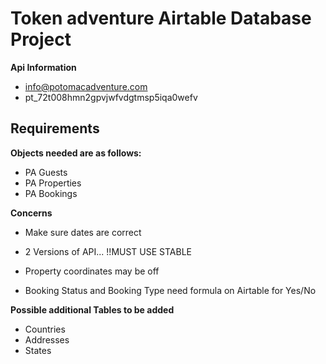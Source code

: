 # Token adventure Airtable Database Project

**Api Information**

- info@potomacadventure.com
- pt_72t008hmn2gpvjwfvdgtmsp5iqa0wefv

## Requirements

**Objects needed are as follows:**

- PA Guests
- PA Properties
- PA Bookings

**Concerns**

- Make sure dates are correct
- 2 Versions of API... !!MUST USE STABLE
- Property  coordinates may be off

- Booking Status and Booking Type need formula on Airtable for Yes/No
  
**Possible additional Tables to be added**

- Countries
- Addresses
- States
